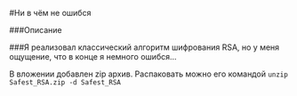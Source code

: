 #Ни в чём не ошибся

###Описание

###Я реализовал классический алгоритм шифрования RSA, но у меня ощущение, что в конце я немного ошибся...

В вложении добавлен zip архив. Распаковать можно его командой 
```unzip Safest_RSA.zip -d Safest_RSA```
